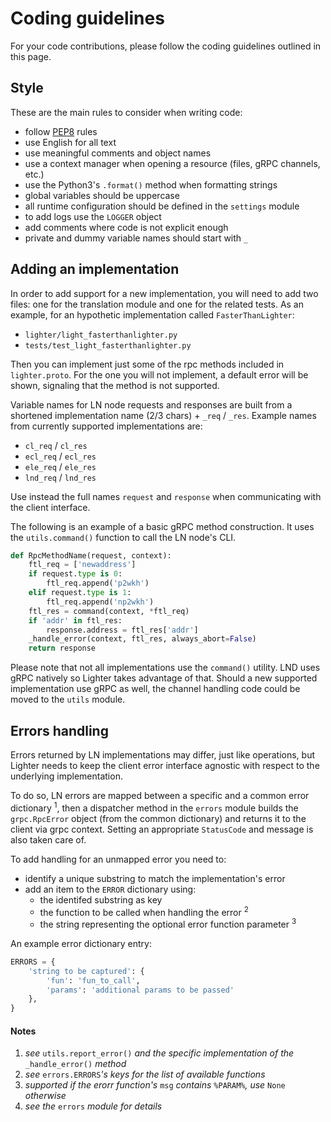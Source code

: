 # Coding guidelines

For your code contributions, please follow the coding guidelines
outlined in this page.


## Style

These are the main rules to consider when writing code:

- follow [PEP8](https://www.python.org/dev/peps/pep-0008/) rules
- use English for all text
- use meaningful comments and object names
- use a context manager when opening a resource
  (files, gRPC channels, etc.)
- use the Python3's `.format()` method when formatting strings
- global variables should be uppercase
- all runtime configuration should be defined in the `settings`
  module
- to add logs use the `LOGGER` object
- add comments where code is not explicit enough
- private and dummy variable names should start with `_`


## Adding an implementation

In order to add support for a new implementation,
you will need to add two files: one for the translation module
and one for the related tests.
As an example, for an hypothetic implementation called
`FasterThanLighter`:

- `lighter/light_fasterthanlighter.py`
- `tests/test_light_fasterthanlighter.py`

Then you can implement just some of the rpc methods included in
`lighter.proto`.
For the one you will not implement, a default error will be shown,
signaling that the method is not supported.

Variable names for LN node requests and responses are built from a
shortened implementation name (2/3 chars) + `_req` / `_res`.
Example names from currently supported implementations are:
-  `cl_req` / `cl_res`
-  `ecl_req` / `ecl_res`
-  `ele_req` / `ele_res`
-  `lnd_req` / `lnd_res`

Use instead the full names `request` and `response` when
communicating with the client interface.

The following is an example of a basic gRPC method construction.
It uses the `utils.command()` function to call the LN node's CLI.

```python
def RpcMethodName(request, context):
    ftl_req = ['newaddress']
    if request.type is 0:
        ftl_req.append('p2wkh')
    elif request.type is 1:
        ftl_req.append('np2wkh')
    ftl_res = command(context, *ftl_req)
    if 'addr' in ftl_res:
        response.address = ftl_res['addr']
    _handle_error(context, ftl_res, always_abort=False)
    return response
```

Please note that not all implementations use the `command()` utility.
LND uses gRPC natively so Lighter takes advantage of that. Should a
new supported implementation use gRPC as well, the channel handling
code could be moved to the `utils` module.


## Errors handling

Errors returned by LN implementations may differ, just like
operations, but Lighter needs to keep the client error interface
agnostic with respect to the underlying implementation.

To do so, LN errors are mapped between a specific and a common error
dictionary <sup>1</sup>, then a dispatcher method in the `errors` module
builds the `grpc.RpcError` object (from the common dictionary) and returns it
to the client via grpc context. Setting an appropriate `StatusCode`
and message is also taken care of.

To add handling for an unmapped error you need to:
- identify a unique substring to match the implementation's error
- add an item to the `ERROR` dictionary using:
  - the identifed substring as key
  - the function to be called when handling the error <sup>2</sup>
  - the string representing the optional error function parameter
    <sup>3</sup>

An example error dictionary entry:
```python
ERRORS = {
    'string to be captured': {
        'fun': 'fun_to_call',
        'params': 'additional params to be passed'
    },
}
```

#### Notes

1. _see_ `utils.report_error()` _and the specific implementation of the_
   `_handle_error()` _method_
2. _see_ `errors.ERRORS`_'s keys for the list of available functions_
3. _supported if the erorr function's_ `msg` _contains_
   `%PARAM%`_, use_ `None` _otherwise_
4. _see the_ `errors` _module for details_
